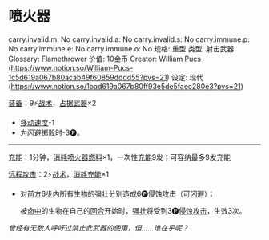 # 喷火器

carry.invalid.m: No
carry.invalid.a: No
carry.invalid.s: No
carry.immune.p: No
carry.immune.e: No
carry.immune.o: No
规格: 重型
类型: 射击武器
Glossary: Flamethrower
价值: 10金币
Creator: William Pucs (https://www.notion.so/William-Pucs-1c5d619a067b80acab49f60859dddd55?pvs=21)
设定: 现代 (https://www.notion.so/1bad619a067b80ff93e5de5faec280e3?pvs=21)

<aside>

[装备](https://www.notion.so/1b3d619a067b80f99057fe3412922dd5?pvs=21)：9⚡️[战术](https://www.notion.so/1b3d619a067b8051b6eaffd160aee01c?pvs=21)，[占据](https://www.notion.so/1b3d619a067b8021ba8fe7cef8b96857?pvs=21)[武器](https://www.notion.so/1b3d619a067b80529a70eee1166b41ef?pvs=21)×2

- [移动速度](https://www.notion.so/1b3d619a067b809a974ac608bbb4fb54?pvs=21)-1
- 为[闪避](https://www.notion.so/1b4d619a067b802bac11faba310fa6c8?pvs=21)[掷骰](https://www.notion.so/1b3d619a067b80f89c53e38483e535c4?pvs=21)时-3🅟。

---

[充能](https://www.notion.so/1b3d619a067b8070b1c2f929944deec5?pvs=21)：1分钟，[消耗](https://www.notion.so/1b3d619a067b80789d16e44120e1be39?pvs=21)[喷火器燃料](https://www.notion.so/812b5d231f2d4bc38acd2884f357a279?pvs=21)×1，一次性[充能](https://www.notion.so/1b3d619a067b8070b1c2f929944deec5?pvs=21)9发；可容纳最多9发充能

</aside>

<aside>

[远程攻击](https://www.notion.so/1b4d619a067b805f8c27e6cffc369b74?pvs=21)：2⚡️[战术](https://www.notion.so/1b3d619a067b8051b6eaffd160aee01c?pvs=21)，[消耗](https://www.notion.so/1b3d619a067b80789d16e44120e1be39?pvs=21)[充能](https://www.notion.so/1b3d619a067b8070b1c2f929944deec5?pvs=21)×1

- 对[前方](https://www.notion.so/1b3d619a067b80b098dee3f93b18dfbe?pvs=21)6[步](https://www.notion.so/1b3d619a067b800fb1cfe9f0ef45b9ef?pvs=21)内所有[生物](https://www.notion.so/1b3d619a067b80d0bbe1d113bf20ff1f?pvs=21)的[强壮](https://www.notion.so/1b3d619a067b8018b6a6d9d43490bbdc?pvs=21)分别造成6🅟[侵蚀攻击](https://www.notion.so/1b4d619a067b80658956f8f0545547a9?pvs=21)（可[闪避](https://www.notion.so/1b4d619a067b802bac11faba310fa6c8?pvs=21)）；
    
    被[命中](https://www.notion.so/1b4d619a067b805b9ae6f266211ce9d3?pvs=21)的生物在自己的[回合](https://www.notion.so/1b3d619a067b80d5b828fcef065cc971?pvs=21)开始时，[强壮](https://www.notion.so/1b3d619a067b8018b6a6d9d43490bbdc?pvs=21)将受到3🅟[侵蚀攻击](https://www.notion.so/1b4d619a067b80658956f8f0545547a9?pvs=21)，生效3次。
    
</aside>

*曾经有无数人呼吁过禁止此武器的使用，但……谁在乎呢？*